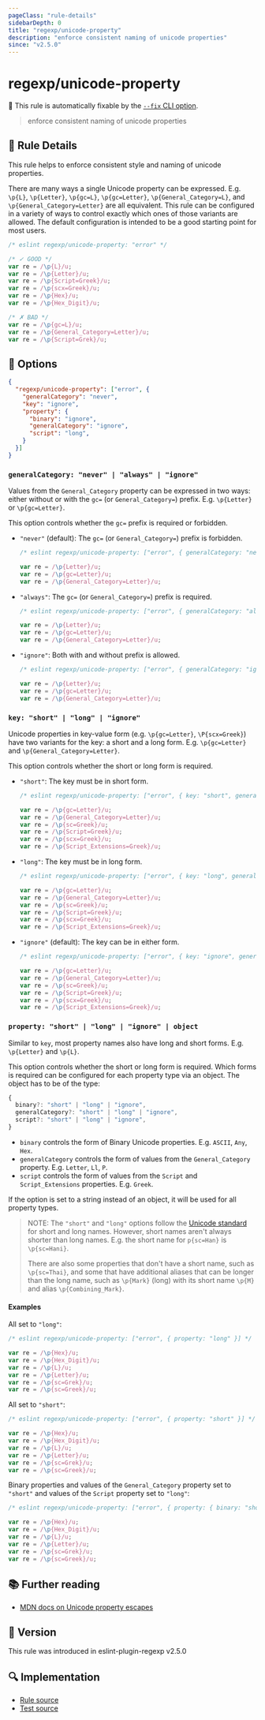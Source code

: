 ```yaml
---
pageClass: "rule-details"
sidebarDepth: 0
title: "regexp/unicode-property"
description: "enforce consistent naming of unicode properties"
since: "v2.5.0"
---
```

# regexp/unicode-property

🔧 This rule is automatically fixable by the [`--fix` CLI option](https://eslint.org/docs/latest/user-guide/command-line-interface#--fix).

<!-- end auto-generated rule header -->

> enforce consistent naming of unicode properties

## :book: Rule Details

This rule helps to enforce consistent style and naming of unicode properties.

There are many ways a single Unicode property can be expressed. E.g. `\p{L}`, `\p{Letter}`, `\p{gc=L}`, `\p{gc=Letter}`, `\p{General_Category=L}`, and `\p{General_Category=Letter}` are all equivalent. This rule can be configured in a variety of ways to control exactly which ones of those variants are allowed. The default configuration is intended to be a good starting point for most users.

<eslint-code-block fix>

```js
/* eslint regexp/unicode-property: "error" */

/* ✓ GOOD */
var re = /\p{L}/u;
var re = /\p{Letter}/u;
var re = /\p{Script=Greek}/u;
var re = /\p{scx=Greek}/u;
var re = /\p{Hex}/u;
var re = /\p{Hex_Digit}/u;

/* ✗ BAD */
var re = /\p{gc=L}/u;
var re = /\p{General_Category=Letter}/u;
var re = /\p{Script=Grek}/u;
```

</eslint-code-block>

## :wrench: Options

```json
{
  "regexp/unicode-property": ["error", {
    "generalCategory": "never",
    "key": "ignore",
    "property": {
      "binary": "ignore",
      "generalCategory": "ignore",
      "script": "long",
    }
  }]
}
```

### `generalCategory: "never" | "always" | "ignore"`

Values from the `General_Category` property can be expressed in two ways: either without or with the `gc=` (or `General_Category=`) prefix. E.g. `\p{Letter}` or `\p{gc=Letter}`.

This option controls whether the `gc=` prefix is required or forbidden.

- `"never"` (default): The `gc=` (or `General_Category=`) prefix is forbidden.
  <eslint-code-block fix>

  ```js
  /* eslint regexp/unicode-property: ["error", { generalCategory: "never" }] */

  var re = /\p{Letter}/u;
  var re = /\p{gc=Letter}/u;
  var re = /\p{General_Category=Letter}/u;
  ```

  </eslint-code-block>

- `"always"`: The `gc=` (or `General_Category=`) prefix is required.
  <eslint-code-block fix>

  ```js
  /* eslint regexp/unicode-property: ["error", { generalCategory: "always" }] */

  var re = /\p{Letter}/u;
  var re = /\p{gc=Letter}/u;
  var re = /\p{General_Category=Letter}/u;
  ```

  </eslint-code-block>

- `"ignore"`: Both with and without prefix is allowed.
  <eslint-code-block fix>

  ```js
  /* eslint regexp/unicode-property: ["error", { generalCategory: "ignore" }] */

  var re = /\p{Letter}/u;
  var re = /\p{gc=Letter}/u;
  var re = /\p{General_Category=Letter}/u;
  ```

  </eslint-code-block>

### `key: "short" | "long" | "ignore"`

Unicode properties in key-value form (e.g. `\p{gc=Letter}`, `\P{scx=Greek}`) have two variants for the key: a short and a long form. E.g. `\p{gc=Letter}` and `\p{General_Category=Letter}`.

This option controls whether the short or long form is required.

- `"short"`: The key must be in short form.
  <eslint-code-block fix>

  ```js
  /* eslint regexp/unicode-property: ["error", { key: "short", generalCategory: "ignore" }] */

  var re = /\p{gc=Letter}/u;
  var re = /\p{General_Category=Letter}/u;
  var re = /\p{sc=Greek}/u;
  var re = /\p{Script=Greek}/u;
  var re = /\p{scx=Greek}/u;
  var re = /\p{Script_Extensions=Greek}/u;
  ```

  </eslint-code-block>

- `"long"`: The key must be in long form.
  <eslint-code-block fix>

  ```js
  /* eslint regexp/unicode-property: ["error", { key: "long", generalCategory: "ignore" }] */

  var re = /\p{gc=Letter}/u;
  var re = /\p{General_Category=Letter}/u;
  var re = /\p{sc=Greek}/u;
  var re = /\p{Script=Greek}/u;
  var re = /\p{scx=Greek}/u;
  var re = /\p{Script_Extensions=Greek}/u;
  ```

  </eslint-code-block>

- `"ignore"` (default): The key can be in either form.
  <eslint-code-block fix>

  ```js
  /* eslint regexp/unicode-property: ["error", { key: "ignore", generalCategory: "ignore" }] */

  var re = /\p{gc=Letter}/u;
  var re = /\p{General_Category=Letter}/u;
  var re = /\p{sc=Greek}/u;
  var re = /\p{Script=Greek}/u;
  var re = /\p{scx=Greek}/u;
  var re = /\p{Script_Extensions=Greek}/u;
  ```

  </eslint-code-block>

### `property: "short" | "long" | "ignore" | object`

Similar to `key`, most property names also have long and short forms. E.g. `\p{Letter}` and `\p{L}`.

This option controls whether the short or long form is required. Which forms is required can be configured for each property type via an object. The object has to be of the type:

```ts
{
  binary?: "short" | "long" | "ignore",
  generalCategory?: "short" | "long" | "ignore",
  script?: "short" | "long" | "ignore",
}
```

- `binary` controls the form of Binary Unicode properties. E.g. `ASCII`, `Any`, `Hex`.
- `generalCategory` controls the form of values from the `General_Category` property. E.g. `Letter`, `Ll`, `P`.
- `script` controls the form of values from the `Script` and `Script_Extensions` properties. E.g. `Greek`.

If the option is set to a string instead of an object, it will be used for all property types.

> NOTE: The `"short"` and `"long"` options follow the [Unicode standard](https://unicode.org/Public/UCD/latest/ucd/PropertyValueAliases.txt) for short and long names. However, short names aren't always shorter than long names. E.g. the short name for `p{sc=Han}` is `\p{sc=Hani}`.
>
> There are also some properties that don't have a short name, such as `\p{sc=Thai}`, and some that have additional aliases that can be longer than the long name, such as `\p{Mark}` (long) with its short name `\p{M}` and alias `\p{Combining_Mark}`.

#### Examples

All set to `"long"`:

<eslint-code-block fix>

```js
/* eslint regexp/unicode-property: ["error", { property: "long" }] */

var re = /\p{Hex}/u;
var re = /\p{Hex_Digit}/u;
var re = /\p{L}/u;
var re = /\p{Letter}/u;
var re = /\p{sc=Grek}/u;
var re = /\p{sc=Greek}/u;
```

</eslint-code-block>

All set to `"short"`:

<eslint-code-block fix>

```js
/* eslint regexp/unicode-property: ["error", { property: "short" }] */

var re = /\p{Hex}/u;
var re = /\p{Hex_Digit}/u;
var re = /\p{L}/u;
var re = /\p{Letter}/u;
var re = /\p{sc=Grek}/u;
var re = /\p{sc=Greek}/u;
```

</eslint-code-block>

Binary properties and values of the `General_Category` property set to `"short"` and values of the `Script` property set to `"long"`:

<eslint-code-block fix>

```js
/* eslint regexp/unicode-property: ["error", { property: { binary: "short", generalCategory: "short", script: "long" } }] */

var re = /\p{Hex}/u;
var re = /\p{Hex_Digit}/u;
var re = /\p{L}/u;
var re = /\p{Letter}/u;
var re = /\p{sc=Grek}/u;
var re = /\p{sc=Greek}/u;
```

</eslint-code-block>

## :books: Further reading

- [MDN docs on Unicode property escapes](https://developer.mozilla.org/en-US/docs/Web/JavaScript/Reference/Regular_expressions/Unicode_character_class_escape)

## :rocket: Version

This rule was introduced in eslint-plugin-regexp v2.5.0

## :mag: Implementation

- [Rule source](https://github.com/ota-meshi/eslint-plugin-regexp/blob/master/lib/rules/unicode-property.ts)
- [Test source](https://github.com/ota-meshi/eslint-plugin-regexp/blob/master/tests/lib/rules/unicode-property.ts)
